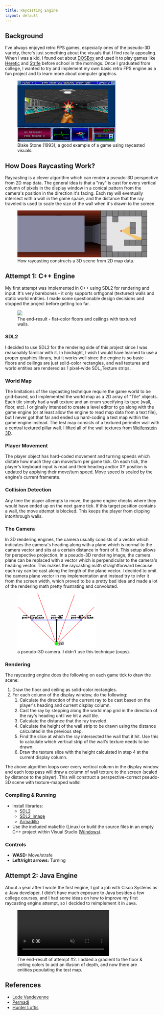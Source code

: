 ```yaml
---
title: Raycasting Engine
layout: default
---
```



## Background
I've always enjoyed retro FPS games, especially ones of the pseudo-3D variety, there's just something about the visuals that I find really appealing. When I was a kid, I found out about [DOSBox](https://www.dosbox.com/) and used it to play games like 
[Heretic](https://en.wikipedia.org/wiki/Heretic_(video_game)) and [Strife](https://en.wikipedia.org/wiki/Strife_(1996_video_game)) before school in the mornings. Once I graduated from college, I wanted to try and implement my own basic retro FPS engine 
as a fun project and to learn more about computer graphics. 

<figure>
  <img src='images/Blake_Stone_screenshot.png'/>
  <figcaption>Blake Stone (1993), a good example of a game using raycasted visuals.</figcaption>
</figure>

## How Does Raycasting Work?
Raycasting is a clever algorithm which can render a pseudo-3D perspective from 2D map data. The general idea is that a "ray" is cast for every vertical column of pixels in the display window in a conical pattern from the camera's position in the direction it's facing.
Each ray will eventually intersect with a wall in the game space, and the distance that the ray traveled is used to scale the size of the wall when it's drawn to the screen.

<figure>
  <img src='images/Simple_raycasting_with_fisheye_correction.gif'/>
  <figcaption>How raycasting constructs a 3D scene from 2D map data.</figcaption>
</figure>


## Attempt 1: C++ Engine
My first attempt was implemented in C++ using SDL2 for rendering and input. It's very barebones - it only supports orthgonal (textured) walls and static world entities. I made some questionable design decisions and stopped the project before getting too far.

<figure>
  <img src='images/raycast.gif'/>
  <figcaption>The end-result - flat-color floors and ceilings with textured walls.</figcaption>
</figure>

### SDL2
I decided to use SDL2 for the rendering side of this project since I was reasonably familiar with it. In hindsight, I wish I would have learned to use a proper graphics library, but it works well since the engine is so basic - floors and ceilings are just solid-color
rectangles, and wall textures and world entities are rendered as 1 pixel-wide SDL_Texture strips.

### World Map
The limitations of the raycasting technique require the game world to be grid-based, so I implemented the world map as a 2D array of "Tile" objects. Each tile simply had a wall texture and an enum specifying its type (wall, floor, etc). I originally intended to create 
a level editor to go along with the game engine (or at least allow the engine to read map data from a text file), but I never got that far and ended up hard-coding a test map within the game engine instead. The test map consists of a textured perimiter wall with a central
textured pillar wall. I lifted all of the wall textures from [Wolfenstein 3D](https://en.wikipedia.org/wiki/Wolfenstein_3D).

### Player Movement
The player object has hard-coded movement and turning speeds which dictate how much they can move/turn per game tick. On each tick, the player's keyboard input is read and their heading and/or XY position is updated by applying their move/turn speed. Move speed is scaled by
the engine's current framerate.

### Collision Detection
Any time the player attempts to move, the game engine checks where they would have ended up on the next game tick. If this target position contains a wall, the move attempt is blocked. This keeps the player from clipping into/through walls. 

### The Camera
In 3D rendering engines, the camera usually consists of a vector which indicates the camera's heading along with a plane which is normal to the camera vector and sits at a certain distance in front of it. This setup allows for perspective projection.
In a pseudo-3D rendering image, the camera plane can be replaced with a vector which is perpendicular to the camera's heading vector. This makes the raycasting math straightforward because each ray can be cast along the length of the plane vector. 
I decided to omit the camera plane vector in my implementation and instead try to infer it from the screen width, which proved to be a pretty bad idea and made a lot of the rendering math pretty frustrating and convoluted. 

<figure>
  <img src='images/raycastingcamera.gif'/>
  <figcaption>a pseudo-3D camera. I didn't use this technique (oops).</figcaption>
</figure>

### Rendering
The raycasting engine does the following on each game tick to draw the scene:
1. Draw the floor and ceiling as solid-color rectangles.
2. For each column of the display window, do the following:
    1. Calculate the direction of the current ray to be cast based on the player's heading and current display column.
	2. Cast the ray by stepping along the world map grid in the direction of the ray's heading until we hit a wall tile. 
	3. Calculate the distance that the ray traveled.
	4. Calculate the height of the wall strip to be drawn using the distance calculated in the previous step. 
	5. Find the slice at which the ray intersected the wall that it hit. Use this to calculate which vertical strip of the wall's texture needs to be drawn.
	6. Draw the texture slice with the height calculated in step 4 at the current display column.
	
The above algorithm loops over every vertical column in the display window and each loop pass will draw a column of wall texture to the screen (scaled by distance to the player). This will construct a perspective-correct pseudo-3D scene with texture-mapped walls!

### Compiling & Running
- Install libraries:
  - [SDL2](https://www.libsdl.org/download-2.0.php)
  - [SDL2_image](https://www.libsdl.org/projects/SDL_image/)
  - [Armadillo](http://arma.sourceforge.net/)
- Use the included makefile (Linux) or build the source files in an empty C++ project within Visual Studio ([Windows](https://lazyfoo.net/tutorials/SDL/01_hello_SDL/windows/msvsnet2010u/index.php)).

### Controls
- **WASD:** Move/strafe
- **Left/right arrows:** Turning

## Attempt 2: Java Engine
About a year after I wrote the first engine, I got a job with Cisco Systems as a Java developer. I didn't have much exposure to Java besides a few college courses, and I had some ideas on how to improve my first raycasting engine attempt, so I decided to reimplement
it in Java. 

<figure>
    <video muted controls>
    <source src="videos/java-raycaster.mp4" type="video/mp4">
  </video> 
  <figcaption>The end-result of attempt #2. I added a gradient to the floor & ceiling colors to add an illusion of depth, and now there are entities populating the test map.</figcaption>
</figure>

## References
- [Lode Vandevenne](https://lodev.org/cgtutor/raycasting.html)
- [Permadi](https://permadi.com/1996/05/ray-casting-tutorial-table-of-contents/)
- [Hunter Loftis](https://www.playfuljs.com/a-first-person-engine-in-265-lines/)